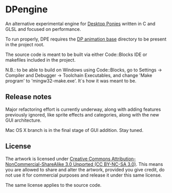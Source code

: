 # DPengine

An alternative experimental engine for [Desktop Ponies](https://github.com/RoosterDragon/Desktop-Ponies/) written in C and GLSL and focused on performance.

To run properly, DPE requires the [DP animation base](https://github.com/RoosterDragon/Desktop-Ponies/tree/master/Content/Ponies) directory to be present in the project root.

The source code is meant to be built via either Code::Blocks IDE or makefiles included in the project.

N.B.: to be able to build on Windows using Code::Blocks, go to Settings → Compiler and Debugger → Toolchain Executables, and change 'Make program' to 'mingw32-make.exe'. It`s how it was meant to be.

## Release notes

Major refactoring effort is currently underway, along with adding features previously ignored, like sprite effects and categories, along with the new GUI architecture.

Mac OS X branch is in the final stage of GUI addition. Stay tuned.

## License

The artwork is licensed under [Creative Commons Attribution-NonCommercial-ShareAlike 3.0 Unported (CC BY-NC-SA 3.0)](http://creativecommons.org/licenses/by-nc-sa/3.0/). This means you are allowed to share and alter the artwork, provided you give credit, do not use it for commercial purposes and release it under this same license.

The same license applies to the source code.
